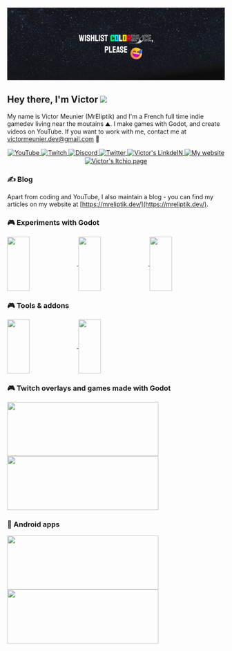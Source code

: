 <p align="center"> 
  <img src="banner.png">
</p>

## Hey there, I'm Victor <img src="https://media.giphy.com/media/hvRJCLFzcasrR4ia7z/giphy.gif" width="25px">

My name is Victor Meunier (MrEliptik) and I'm a French full time indie gamedev living near the moutains ⛰️. I make games with Godot, and create videos on YouTube. 
If you want to work with me, contact me at [victormeunier.dev@gmail.com](mailto:victormeunier.dev@gmail.com) 📧

<p align="center">
<a href="https://www.youtube.com/c/MrEliptik">
  <img align="center" alt="YouTube" width="25px" src="https://cdn.jsdelivr.net/npm/simple-icons@v3/icons/youtube.svg" />
</a>
<a href="https://www.twitch.tv/mreliptik">
  <img align="center" alt="Twitch" width="25px" src="https://cdn.jsdelivr.net/npm/simple-icons@v3/icons/twitch.svg" />
</a>
<a href="https://discord.gg/83nFRPTP6t">
  <img align="center" alt="Discord" width="25px" src="https://cdn.jsdelivr.net/npm/simple-icons@v3/icons/discord.svg" />
</a>
<a href="https://twitter.com/mreliptik">
  <img align="center" alt="Twitter" width="25px" src="https://cdn.jsdelivr.net/npm/simple-icons@v3/icons/twitter.svg" />
</a>
<a href="https://www.linkedin.com/in/victormeunier73/">
  <img align="center" alt="Victor's LinkdeIN" width="25px" src="https://cdn.jsdelivr.net/npm/simple-icons@v3/icons/linkedin.svg" />
</a>
<a href="https://mreliptik.dev/"> 
  <img align="center" alt="My website" width="25px" src="https://cdn.jsdelivr.net/npm/simple-icons@v3/icons/hugo.svg" />
</a>
<a href="https://mreliptik.itch.io/">
  <img align="center" alt="Victor's Itchio page" width="25px" src="https://cdn.jsdelivr.net/npm/simple-icons@v3/icons/itch-dot-io.svg" />
</a>
</p>

### &#x270d; Blog

Apart from coding and YouTube, I also maintain a blog - you can find my articles on my website at [https://mreliptik.dev/](https://mreliptik.dev/).

### 🎮 Experiments with Godot

<p float="left">
<a href="https://github.com/MrEliptik/godot_experiments">
  <img align="center" height="125" width="32%" src="https://github-readme-stats.vercel.app/api/pin/?username=mreliptik&repo=godot_experiments&title_color=ffffff&text_color=c9cacc&icon_color=2bbc8a&bg_color=1d1f21" />
</a> 
 
<a href="https://github.com/MrEliptik/shader_experiments">
  <img align="center" height="125" width="32%"" src="https://github-readme-stats.vercel.app/api/pin/?username=mreliptik&repo=shader_experiments&title_color=ffffff&text_color=c9cacc&icon_color=2bbc8a&bg_color=1d1f21" />
</a>

<a href="https://github.com/MrEliptik/godot_ui_components">
  <img align="center" height="125" width="32%" src="https://github-readme-stats.vercel.app/api/pin/?username=mreliptik&repo=godot_ui_components&title_color=ffffff&text_color=c9cacc&icon_color=2bbc8a&bg_color=1d1f21" />
</a>
</p>

### 🎮 Tools & addons

<p float="left">
<a href="https://github.com/MrEliptik/game_launcher">
  <img align="center" height="125" width="32%" src="https://github-readme-stats.vercel.app/api/pin/?username=mreliptik&repo=game_launcher&title_color=ffffff&text_color=c9cacc&icon_color=2bbc8a&bg_color=1d1f21" />
</a> 

<a href="https://github.com/MrEliptik/slider_gamepad">
  <img align="center" height="125" width="32%" src="https://github-readme-stats.vercel.app/api/pin/?username=mreliptik&repo=slider_gamepad&title_color=ffffff&text_color=c9cacc&icon_color=2bbc8a&bg_color=1d1f21" />
</a> 
</p>

### 🎮 Twitch overlays and games made with Godot

<a href="https://github.com/MrEliptik/twitch_avatars_overlay">
  <img align="center" height="125" width="350" src="https://github-readme-stats.vercel.app/api/pin/?username=mreliptik&repo=twitch_avatars_overlay&title_color=ffffff&text_color=c9cacc&icon_color=2bbc8a&bg_color=1d1f21" />
</a>
<a href="https://github.com/MrEliptik/godot_twitch_games">
  <img align="center" height="125" width="350" src="https://github-readme-stats.vercel.app/api/pin/?username=mreliptik&repo=godot_twitch_games&title_color=ffffff&text_color=c9cacc&icon_color=2bbc8a&bg_color=1d1f21" />
</a>

### 📱 Android apps

<p float="left">
<a href="https://github.com/MrEliptik/camText">
  <img align="center" height="125" width="350" src="https://github-readme-stats.vercel.app/api/pin/?username=mreliptik&repo=camText&title_color=ffffff&text_color=c9cacc&icon_color=2bbc8a&bg_color=1d1f21" />
</a>  

<a href="https://github.com/MrEliptik/camQR">
  <img align="center" height="125" width="350" src="https://github-readme-stats.vercel.app/api/pin/?username=mreliptik&repo=camQR&title_color=ffffff&text_color=c9cacc&icon_color=2bbc8a&bg_color=1d1f21" />
</a> 
</p>



